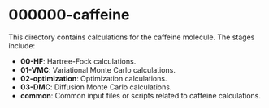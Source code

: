 # 000000-caffeine
This directory contains calculations for the caffeine molecule. The stages include:
- **00-HF**: Hartree-Fock calculations.
- **01-VMC**: Variational Monte Carlo calculations.
- **02-optimization**: Optimization calculations.
- **03-DMC**: Diffusion Monte Carlo calculations.
- **common**: Common input files or scripts related to caffeine calculations.

